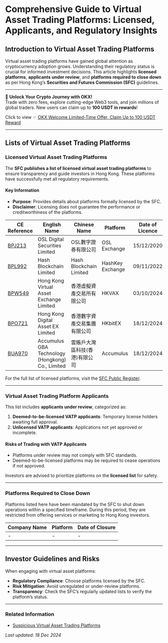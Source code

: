 # Comprehensive Guide to Virtual Asset Trading Platforms: Licensed, Applicants, and Regulatory Insights

## Introduction to Virtual Asset Trading Platforms
Virtual asset trading platforms have gained global attention as cryptocurrency adoption grows. Understanding their regulatory status is crucial for informed investment decisions. This article highlights **licensed platforms**, **applicants under review**, and **platforms required to close down** as per Hong Kong’s **Securities and Futures Commission (SFC)** guidelines.

---

🚀 **Unlock Your Crypto Journey with OKX!**  
Trade with zero fees, explore cutting-edge Web3 tools, and join millions of global traders. New users can claim up to **100 USDT in rewards**!  

Click to view ☞ [OKX Welcome Limited-Time Offer, Claim Up to 100 USDT Reward](https://bit.ly/OKXe)

---

## Lists of Virtual Asset Trading Platforms

### **Licensed Virtual Asset Trading Platforms**
The **SFC publishes a list of licensed virtual asset trading platforms** to ensure transparency and guide investors in Hong Kong. These platforms have successfully met all regulatory requirements. 

#### Key Information
- **Purpose**: Provides details about platforms formally licensed by the SFC.
- **Disclaimer**: Licensing does not guarantee the performance or creditworthiness of the platforms.

| CE Reference | English Name                     | Chinese Name                         | Platform      | Date of Licence |
|--------------|----------------------------------|--------------------------------------|---------------|-----------------|
| [BPJ213](https://apps.sfc.hk/publicregWeb/corp/BPJ213/details?locale=en) | OSL Digital Securities Limited | OSL數字證券有限公司 | OSL Exchange   | 15/12/2020      |
| [BPL992](https://apps.sfc.hk/publicregWeb/corp/BPL992/details?locale=en) | Hash Blockchain Limited        | Hash Blockchain Limited        | HashKey Exchange | 09/11/2022      |
| [BPW549](https://apps.sfc.hk/publicregWeb/corp/BPW549/details?locale=en) | Hong Kong Virtual Asset Exchange Limited | 香港虛擬資產交易所有限公司 | HKVAX         | 03/10/2024      |
| [BPO721](https://apps.sfc.hk/publicregWeb/corp/BPO721/details?locale=en) | Hong Kong Digital Asset EX Limited | 香港數字資產交易集團有限公司 | HKbitEX       | 18/12/2024      |
| [BUA970](https://apps.sfc.hk/publicregWeb/corp/BUA970/details?locale=en) | Accumulus GBA Technology (Hongkong) Co., Limited | 雲賬戶大灣區科技(香港)有限公司 | Accumulus     | 18/12/2024      |

For the full list of licensed platforms, visit the [SFC Public Register](https://www.sfc.hk/en/Regulatory-functions/Intermediaries/Licensing/Register-of-licensed-persons-and-registered-institutions).

---

### **Virtual Asset Trading Platform Applicants**
This list includes **applicants under review**, categorized as:
1. **Deemed-to-be-licensed VATP applicants**: Temporary license holders awaiting full approval.
2. **Unlicensed VATP applicants**: Applications not yet approved or incomplete.

#### Risks of Trading with VATP Applicants
- Platforms under review may not comply with SFC standards.
- Deemed-to-be-licensed platforms may be required to cease operations if not approved.

Investors are advised to prioritize platforms on the **licensed list** for safety.

---

### **Platforms Required to Close Down**
Platforms listed here have been mandated by the SFC to shut down operations within a specified timeframe. During this period, they are restricted from offering services or marketing to Hong Kong investors.

| Company Name                  | Platform         | Date of Closure |
|-------------------------------|------------------|-----------------|
| -                             | -                | -               |

---

## Investor Guidelines and Risks
When engaging with virtual asset platforms:
- **Regulatory Compliance**: Choose platforms licensed by the SFC.
- **Risk Mitigation**: Avoid unregulated or under-review platforms.
- **Transparency**: Check the SFC’s regularly updated lists to verify the platform’s status.

---

### Related Information
- [Suspicious Virtual Asset Trading Platforms](https://www.sfc.hk/en/alert-list/suspicious-virtual-asset-trading-platforms)

_Last updated: 18 Dec 2024_
